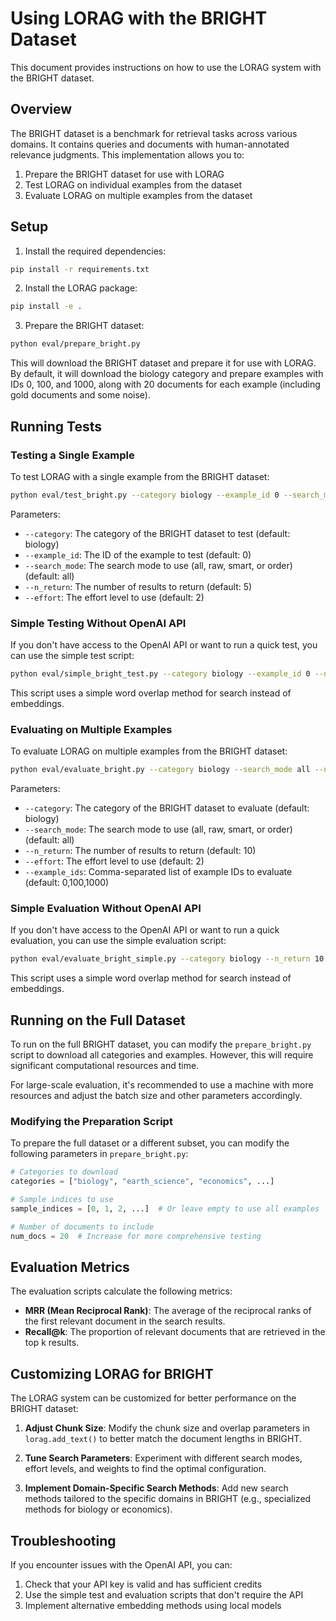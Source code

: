 # Using LORAG with the BRIGHT Dataset

This document provides instructions on how to use the LORAG system with the BRIGHT dataset.

## Overview

The BRIGHT dataset is a benchmark for retrieval tasks across various domains. It contains queries and documents with human-annotated relevance judgments. This implementation allows you to:

1. Prepare the BRIGHT dataset for use with LORAG
2. Test LORAG on individual examples from the dataset
3. Evaluate LORAG on multiple examples from the dataset

## Setup

1. Install the required dependencies:
```bash
pip install -r requirements.txt
```

2. Install the LORAG package:
```bash
pip install -e .
```

3. Prepare the BRIGHT dataset:
```bash
python eval/prepare_bright.py
```

This will download the BRIGHT dataset and prepare it for use with LORAG. By default, it will download the biology category and prepare examples with IDs 0, 100, and 1000, along with 20 documents for each example (including gold documents and some noise).

## Running Tests

### Testing a Single Example

To test LORAG with a single example from the BRIGHT dataset:

```bash
python eval/test_bright.py --category biology --example_id 0 --search_mode all --n_return 5 --effort 2
```

Parameters:
- `--category`: The category of the BRIGHT dataset to test (default: biology)
- `--example_id`: The ID of the example to test (default: 0)
- `--search_mode`: The search mode to use (all, raw, smart, or order) (default: all)
- `--n_return`: The number of results to return (default: 5)
- `--effort`: The effort level to use (default: 2)

### Simple Testing Without OpenAI API

If you don't have access to the OpenAI API or want to run a quick test, you can use the simple test script:

```bash
python eval/simple_bright_test.py --category biology --example_id 0 --n_return 5
```

This script uses a simple word overlap method for search instead of embeddings.

### Evaluating on Multiple Examples

To evaluate LORAG on multiple examples from the BRIGHT dataset:

```bash
python eval/evaluate_bright.py --category biology --search_mode all --n_return 10 --effort 2 --example_ids 0,1,2
```

Parameters:
- `--category`: The category of the BRIGHT dataset to evaluate (default: biology)
- `--search_mode`: The search mode to use (all, raw, smart, or order) (default: all)
- `--n_return`: The number of results to return (default: 10)
- `--effort`: The effort level to use (default: 2)
- `--example_ids`: Comma-separated list of example IDs to evaluate (default: 0,100,1000)

### Simple Evaluation Without OpenAI API

If you don't have access to the OpenAI API or want to run a quick evaluation, you can use the simple evaluation script:

```bash
python eval/evaluate_bright_simple.py --category biology --n_return 10
```

This script uses a simple word overlap method for search instead of embeddings.

## Running on the Full Dataset

To run on the full BRIGHT dataset, you can modify the `prepare_bright.py` script to download all categories and examples. However, this will require significant computational resources and time.

For large-scale evaluation, it's recommended to use a machine with more resources and adjust the batch size and other parameters accordingly.

### Modifying the Preparation Script

To prepare the full dataset or a different subset, you can modify the following parameters in `prepare_bright.py`:

```python
# Categories to download
categories = ["biology", "earth_science", "economics", ...]

# Sample indices to use
sample_indices = [0, 1, 2, ...]  # Or leave empty to use all examples

# Number of documents to include
num_docs = 20  # Increase for more comprehensive testing
```

## Evaluation Metrics

The evaluation scripts calculate the following metrics:

- **MRR (Mean Reciprocal Rank)**: The average of the reciprocal ranks of the first relevant document in the search results.
- **Recall@k**: The proportion of relevant documents that are retrieved in the top k results.

## Customizing LORAG for BRIGHT

The LORAG system can be customized for better performance on the BRIGHT dataset:

1. **Adjust Chunk Size**: Modify the chunk size and overlap parameters in `lorag.add_text()` to better match the document lengths in BRIGHT.

2. **Tune Search Parameters**: Experiment with different search modes, effort levels, and weights to find the optimal configuration.

3. **Implement Domain-Specific Search Methods**: Add new search methods tailored to the specific domains in BRIGHT (e.g., specialized methods for biology or economics).

## Troubleshooting

If you encounter issues with the OpenAI API, you can:

1. Check that your API key is valid and has sufficient credits
2. Use the simple test and evaluation scripts that don't require the API
3. Implement alternative embedding methods using local models